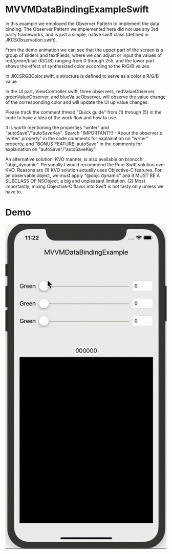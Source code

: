 # MVVMDataBindingExampleSwift

In this example we employed the Observer Pattern to implement the data binding. The Observer Pattern we implemented here did not use any 3rd party frameworks, and is just a simple, native swift class (defined in JKCSObservation.swift).

From the demo animation we can see that the upper part of the screen is a group of sliders and textFields, where we can adjust or input the values of red/green/blue (R/G/B) ranging from 0 through 255, and the lower part shows the effect of synthesized color according to the R/G/B values.

In JKCSRGBColor.swift, a structure is defined to serve as a color's R/G/B value.

In the UI part, ViewController.swift, three observers, redValueObserver, greenValueObserver, and blueValueObserver, will observe the value change of the corresponding color and will update the UI up value changes.

Please track the comment thread "Quick guide" from (1) through (5) in the code to have a idea of the work flow and how to use.

It is worth mentioning the properties "writer" and "autoSave"/"autoSaveKey". Search "IMPORTANT!!! - About the observer's 'writer' property" in the code comments for explaination on "writer" property, and "BONUS FEATURE: autoSave" in the comments for explaination on "autoSave"/"autoSaveKey".

An alternative solution, KVO manner, is also available on brancch "objc_dynamic". Personally I would recommend the Pure Swift solution over KVO. Reasons are
(1) KVO solution actually uses Objective-C features. For an observable object, we must apply "@objc dynamic" and it MUST BE A SUBCLASS OF NSObject, a big and unpleasant limitation.
(2) Most importantly, mixing Objective-C flavor into Swift is not tasty only unless we have to.

# Demo
![](https://github.com/zjkuang/MVVMDataBindingExampleSwift/blob/master/MVVMDataBindingSwift.gif)
